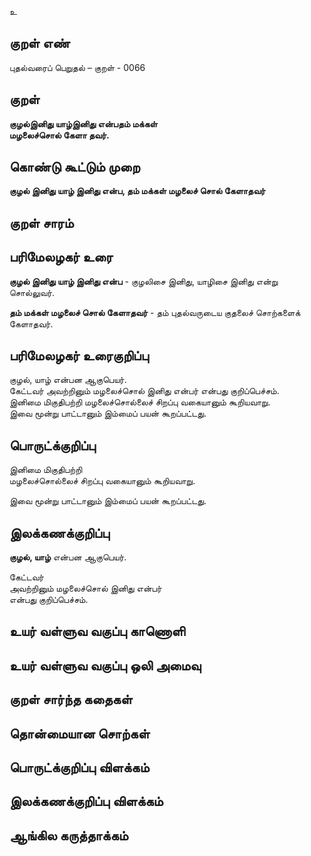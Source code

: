 உ

## குறள் எண் 

புதல்வரைப் பெறுதல் – குறள் - 0066
## குறள் 

**குழல்இனிது யாழ்இனிது என்பதம் மக்கள்  
மழலைச்சொல் கேளா தவர்.** 

## கொண்டு கூட்டும் முறை

**குழல் இனிது யாழ் இனிது என்ப, தம் மக்கள் மழலைச் சொல் கேளாதவர்**  

## குறள் சாரம் 


## பரிமேலழகர் உரை

**குழல் இனிது யாழ் இனிது என்ப** - குழலிசை இனிது, யாழிசை இனிது என்று சொல்லுவர்.  

**தம் மக்கள் மழலைச் சொல் கேளாதவர்** - தம் புதல்வருடைய குதலைச் சொற்களைக் கேளாதவர்.	

## பரிமேலழகர் உரைகுறிப்பு   

குழல், யாழ் என்பன ஆகுபெயர்.  
கேட்டவர் அவற்றினும் மழலைச்சொல் இனிது என்பர் என்பது குறிப்பெச்சம்.  
இனிமை மிகுதிபற்றி மழலைச்சொல்லைச் சிறப்பு வகையானும் கூறியவாறு.  
இவை மூன்று பாட்டானும் இம்மைப் பயன் கூறப்பட்டது.  

## பொருட்க்குறிப்பு 

இனிமை மிகுதிபற்றி  
மழலைச்சொல்லைச் சிறப்பு வகையானும் கூறியவாறு. 

இவை மூன்று பாட்டானும் இம்மைப் பயன் கூறப்பட்டது.  

## இலக்கணக்குறிப்பு  

**குழல், யாழ்** என்பன ஆகுபெயர்.  

கேட்டவர்  
அவற்றினும் மழலைச்சொல் இனிது என்பர்  
என்பது குறிப்பெச்சம்.  

## உயர் வள்ளுவ வகுப்பு காணொளி


## உயர் வள்ளுவ வகுப்பு ஒலி அமைவு 

 
## குறள் சார்ந்த கதைகள் 


## தொன்மையான சொற்கள்


## பொருட்க்குறிப்பு விளக்கம்


## இலக்கணக்குறிப்பு விளக்கம்


## ஆங்கில கருத்தாக்கம் 



